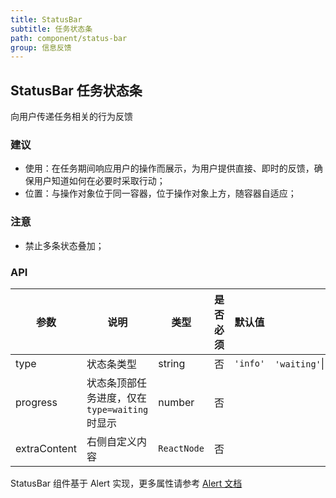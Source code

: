 ```yaml
---
title: StatusBar
subtitle: 任务状态条
path: component/status-bar
group: 信息反馈
---
```


## StatusBar 任务状态条

向用户传递任务相关的行为反馈

### 建议

- 使用：在任务期间响应用户的操作而展示，为用户提供直接、即时的反馈，确保用户知道如何在必要时采取行动；
- 位置：与操作对象位于同一容器，位于操作对象上方，随容器自适应；

### 注意

- 禁止多条状态叠加；

### API

| 参数         | 说明                                         | 类型        | 是否必须 | 默认值   | 备选值                              |
| ------------ | -------------------------------------------- | ----------- | -------- | -------- | ----------------------------------- |
| type         | 状态条类型                                   | string      | 否       | `'info'` | `'waiting'`\|`'success'`\|`'error'` |
| progress     | 状态条顶部任务进度，仅在`type=waiting`时显示 | number      | 否       |          |                                     |
| extraContent | 右侧自定义内容                               | `ReactNode` | 否       |          |

StatusBar 组件基于 Alert 实现，更多属性请参考 [Alert 文档](https://youzan.github.io/zent/zh/component/alert)
